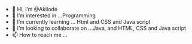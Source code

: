 - 👋 Hi, I’m @Akiiode
- 👀 I’m interested in ...Programming
- 🌱 I’m currently learning ... Html and CSS and Java script
- 💞️ I’m looking to collaborate on ...Java, and HTML, CSS and Java script
- 📫 How to reach me ...

<!---
Akiiode/Akiiode is a ✨ special ✨ repository because its `README.md` (this file) appears on your GitHub profile.
You can click the Preview link to take a look at your changes.
--->
